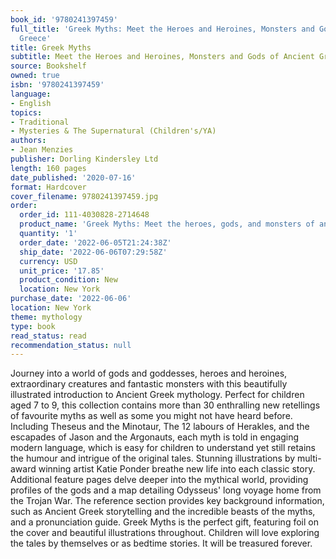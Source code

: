 ```yaml
---
book_id: '9780241397459'
full_title: 'Greek Myths: Meet the Heroes and Heroines, Monsters and Gods of Ancient
  Greece'
title: Greek Myths
subtitle: Meet the Heroes and Heroines, Monsters and Gods of Ancient Greece
source: Bookshelf
owned: true
isbn: '9780241397459'
language:
- English
topics:
- Traditional
- Mysteries & The Supernatural (Children's/YA)
authors:
- Jean Menzies
publisher: Dorling Kindersley Ltd
length: 160 pages
date_published: '2020-07-16'
format: Hardcover
cover_filename: 9780241397459.jpg
order:
  order_id: 111-4030828-2714648
  product_name: 'Greek Myths: Meet the heroes, gods, and monsters of ancient Greece'
  quantity: '1'
  order_date: '2022-06-05T21:24:38Z'
  ship_date: '2022-06-06T07:29:58Z'
  currency: USD
  unit_price: '17.85'
  product_condition: New
  location: New York
purchase_date: '2022-06-06'
location: New York
theme: mythology
type: book
read_status: read
recommendation_status: null
---
```

Journey into a world of gods and goddesses, heroes and heroines, extraordinary creatures and fantastic monsters with this beautifully illustrated introduction to Ancient Greek mythology. Perfect for children aged 7 to 9, this collection contains more than 30 enthralling new retellings of favourite myths as well as some you might not have heard before.
Including Theseus and the Minotaur, The 12 labours of Herakles, and the escapades of Jason and the Argonauts, each myth is told in engaging modern language, which is easy for children to understand yet still retains the humour and intrigue of the original tales. Stunning illustrations by multi-award winning artist Katie Ponder breathe new life into each classic story.
Additional feature pages delve deeper into the mythical world, providing profiles of the gods and a map detailing Odysseus' long voyage home from the Trojan War. The reference section provides key background information, such as Ancient Greek storytelling and the incredible beasts of the myths, and a pronunciation guide.
Greek Myths is the perfect gift, featuring foil on the cover and beautiful illustrations throughout. Children will love exploring the tales by themselves or as bedtime stories. It will be treasured forever.
